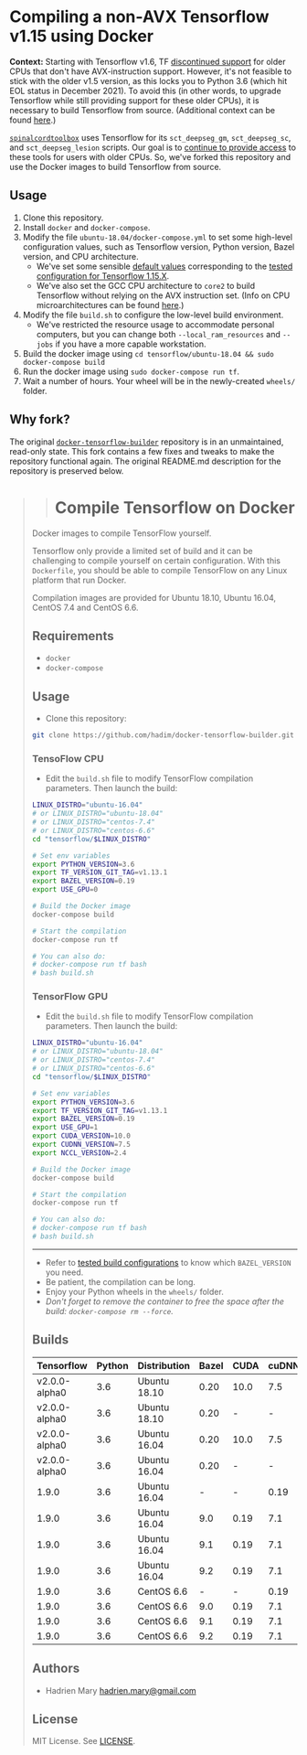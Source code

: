# Compiling a non-AVX Tensorflow v1.15 using Docker

**Context:** Starting with Tensorflow v1.6, TF [discontinued support](https://github.com/tensorflow/tensorflow/issues/18689) for older CPUs that don't have AVX-instruction support. However, it's not feasible to stick with the older v1.5 version, as this locks you to Python 3.6 (which hit EOL status in December 2021). To avoid this (in other words, to upgrade Tensorflow while still providing support for these older CPUs), it is necessary to build Tensorflow from source. (Additional context can be found [here](https://www.eggwall.com/2020/09/compiling-tensorflow-without-avx.html).)

[`spinalcordtoolbox`](https://github.com/spinalcordtoolbox/spinalcordtoolbox) uses Tensorflow for its `sct_deepseg_gm`, `sct_deepseg_sc`, and `sct_deepseg_lesion` scripts. Our goal is to [continue to provide access](https://github.com/spinalcordtoolbox/spinalcordtoolbox/issues/3509) to these tools for users with older CPUs. So, we've forked this repository and use the Docker images to build Tensorflow from source.

## Usage

1. Clone this repository.
2. Install `docker` and `docker-compose`.
3. Modify the file `ubuntu-18.04/docker-compose.yml` to set some high-level configuration values, such as Tensorflow version, Python version, Bazel version, and CPU architecture.
   - We've set some sensible [default values](https://docs.docker.com/compose/environment-variables/#substitute-environment-variables-in-compose-files) corresponding to the [tested configuration for Tensorflow 1.15.X](https://www.tensorflow.org/install/source#tested_build_configurations).
   - We've also set the GCC CPU architecture to `core2` to build Tensorflow without relying on the AVX instruction set. (Info on CPU microarchitectures can be found [here](https://gcc.gnu.org/onlinedocs/gcc/x86-Options.html).)
4. Modify the file `build.sh` to configure the low-level build environment.
   - We've restricted the resource usage to accommodate personal computers, but you can change both `--local_ram_resources` and `--jobs` if you have a more capable workstation.
5. Build the docker image using `cd tensorflow/ubuntu-18.04 && sudo docker-compose build`
6. Run the docker image using `sudo docker-compose run tf`.
7. Wait a number of hours. Your wheel will be in the newly-created `wheels/` folder.

## Why fork?

The original [`docker-tensorflow-builder`](https://github.com/hadim/docker-tensorflow-builder) repository is in an unmaintained, read-only state. This fork contains a few fixes and tweaks to make the repository functional again. The original README.md description for the repository is preserved below.

> ># Compile Tensorflow on Docker
>
>Docker images to compile TensorFlow yourself.
>
>Tensorflow only provide a limited set of build and it can be challenging to compile yourself on certain configuration. With this `Dockerfile`, you should be able to compile TensorFlow on any Linux platform that run Docker.
>
>Compilation images are provided for Ubuntu 18.10, Ubuntu 16.04, CentOS 7.4 and CentOS 6.6.
>
>## Requirements
>
>- `docker`
>- `docker-compose`
>
>## Usage
>
>- Clone this repository:
>
>```bash
>git clone https://github.com/hadim/docker-tensorflow-builder.git
>```
>
>### TensoFlow CPU
>
>- Edit the `build.sh` file to modify TensorFlow compilation parameters. Then launch the build:
>
>```bash
>LINUX_DISTRO="ubuntu-16.04"
># or LINUX_DISTRO="ubuntu-18.04"
># or LINUX_DISTRO="centos-7.4"
># or LINUX_DISTRO="centos-6.6"
>cd "tensorflow/$LINUX_DISTRO"
>
># Set env variables
>export PYTHON_VERSION=3.6
>export TF_VERSION_GIT_TAG=v1.13.1
>export BAZEL_VERSION=0.19
>export USE_GPU=0
>
># Build the Docker image
>docker-compose build
>
># Start the compilation
>docker-compose run tf
>
># You can also do:
># docker-compose run tf bash
># bash build.sh
>```
>
>### TensorFlow GPU
>
>- Edit the `build.sh` file to modify TensorFlow compilation parameters. Then launch the build:
>
>```bash
>LINUX_DISTRO="ubuntu-16.04"
># or LINUX_DISTRO="ubuntu-18.04"
># or LINUX_DISTRO="centos-7.4"
># or LINUX_DISTRO="centos-6.6"
>cd "tensorflow/$LINUX_DISTRO"
>
># Set env variables
>export PYTHON_VERSION=3.6
>export TF_VERSION_GIT_TAG=v1.13.1
>export BAZEL_VERSION=0.19
>export USE_GPU=1
>export CUDA_VERSION=10.0
>export CUDNN_VERSION=7.5
>export NCCL_VERSION=2.4
>
># Build the Docker image
>docker-compose build
>
># Start the compilation
>docker-compose run tf
>
># You can also do:
># docker-compose run tf bash
># bash build.sh
>```
>
>---
>
>- Refer to [tested build configurations](https://www.tensorflow.org/install/source#tested_build_configurations) to know which `BAZEL_VERSION` you need.
>- Be patient, the compilation can be long.
>- Enjoy your Python wheels in the `wheels/` folder.
>- *Don't forget to remove the container to free the space after the build: `docker-compose rm --force`.*
>
>## Builds
>
>| Tensorflow | Python | Distribution | Bazel | CUDA | cuDNN | NCCL | Comment |
>| --- | --- | --- | --- | --- | --- | --- | --- |
>| v2.0.0-alpha0 | 3.6 | Ubuntu 18.10 | 0.20 | 10.0 | 7.5 | 2.4 | seg fault error  |
>| v2.0.0-alpha0 | 3.6 | Ubuntu 18.10 | 0.20 | - | - | - | OK |
>| v2.0.0-alpha0 | 3.6 | Ubuntu 16.04 | 0.20 | 10.0 | 7.5 | 2.4 | TODO |
>| v2.0.0-alpha0 | 3.6 | Ubuntu 16.04 | 0.20 | - | - | - | TODO |
>| 1.9.0 | 3.6 | Ubuntu 16.04 | - | - | 0.19 | - | OK |
>| 1.9.0 | 3.6 | Ubuntu 16.04 | 9.0 | 0.19 | 7.1 | - | OK |
>| 1.9.0 | 3.6 | Ubuntu 16.04 | 9.1 | 0.19 | 7.1 | - | OK |
>| 1.9.0 | 3.6 | Ubuntu 16.04 | 9.2 | 0.19 | 7.1 | - | OK |
>| 1.9.0 | 3.6 | CentOS 6.6 | - | - | 0.19 | - | OK |
>| 1.9.0 | 3.6 | CentOS 6.6 | 9.0 | 0.19 | 7.1 | - | OK |
>| 1.9.0 | 3.6 | CentOS 6.6 | 9.1 | 0.19 | 7.1 | - | OK |
>| 1.9.0 | 3.6 | CentOS 6.6 | 9.2 | 0.19 | 7.1 | - | OK |
>
>## Authors
>
>- Hadrien Mary <hadrien.mary@gmail.com>
>
>## License
>
>MIT License. See [LICENSE](LICENSE).
>
